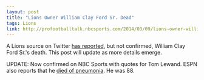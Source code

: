 ```yaml
---
layout: post
title: "Lions Owner William Clay Ford Sr. Dead"
tags: Lions
link: http://profootballtalk.nbcsports.com/2014/03/09/lions-owner-william-clay-ford-sr-dies-at-88/
---
```


A Lions source on Twitter [has reported](https://twitter.com/davebirkett/status/442692190095958016), but not confirmed, William Clay Ford Sr.'s death. This post will update as more details emerge.

UPDATE: Now confirmed on NBC Sports with quotes for Tom Lewand.  ESPN also reports that he [died of pneumonia](http://espn.go.com/nfl/story/_/id/10578119/william-clay-ford-sr-detroit-lions-owner-dies-88).  He was 88.
